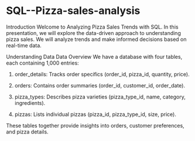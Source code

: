 # SQL--Pizza-sales-analysis

Introduction
Welcome to Analyzing Pizza Sales Trends with SQL.
In this presentation, we will explore the data-driven
approach to understanding pizza sales. We will
analyze trends and make informed decisions based
on real-time data. 

Understanding Data
Data Overview We have a database with four
tables, each containing 1,000 entries:
 1. order_details: Tracks order specifics
(order_id, pizza_id, quantity, price).

2. orders: Contains order summaries (order_id,
customer_id, order_date).

3. pizza_types: Describes pizza varieties
(pizza_type_id, name, category, ingredients).

4. pizzas: Lists individual pizzas (pizza_id,
pizza_type_id, size, price).

 These tables together provide insights into
orders, customer preferences, and pizza
details.
